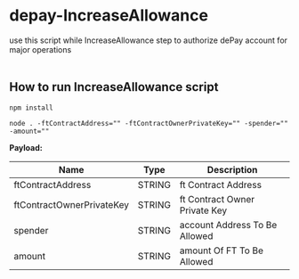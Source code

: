 # depay-IncreaseAllowance

use this script while IncreaseAllowance step to authorize dePay account for major operations </br></br>

## How to run IncreaseAllowance script

`npm install`

`node . -ftContractAddress="" -ftContractOwnerPrivateKey="" -spender="" -amount=""`

**Payload:**

| Name                      | Type   | Description                   |
| ------------------------- | ------ | ----------------------------- |
| ftContractAddress         | STRING | ft Contract Address           |
| ftContractOwnerPrivateKey | STRING | ft Contract Owner Private Key |
| spender                   | STRING | account Address To Be Allowed |
| amount                    | STRING | amount Of FT To Be Allowed    |
